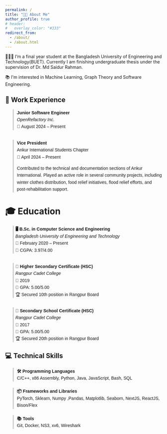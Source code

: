 ```yaml
---
permalink: /
title: "👋🏼 About Me"
author_profile: true
# header:
#   overlay_color: "#333"
redirect_from: 
  - /about/
  - /about.html
---
```


👨🏻‍💻 I’m a final year student at the Bangladesh University of Engineering and Technology(BUET). Currently I am finishing undergraduate thesis under the supervision of Dr. Md Saidur Rahman. 

📚 I'm interested in Machine Learning, Graph Theory and Software Engineering.


## 💼 Work Experience
<div style="font-family: Arial, sans-serif; line-height: 1.6; max-width: 600px;">
    <ul style="list-style: none;">
        <li style="margin-bottom: 30px; border-left: 4px solid #d3d3d3; padding-left: 10px;">
            <strong>Junior Software Engineer</strong><br>
            <span><em>OpenRefactory Inc.</em></span><br>
            <span>📅 August 2024 – Present</span><br>
        </li>
        <li style="margin-bottom: 30px; border-left: 4px solid #d3d3d3; padding-left: 10px;">
            <strong>Vice President</strong><br>
            <span>Ankur International Students Chapter</span><br>
            <span>📅 April 2024 – Present</span><br>
            <p>Contributed to the technical and documentation sections of Ankur International. Played an active role in several community projects, including winter clothes distribution, food relief initiatives, flood relief efforts, and post-rehabilitation support.</p>
        </li>
    </ul>
</div>

🎓 Education
===

<div style="font-family: Arial, sans-serif; line-height: 1.6; max-width: 600px;">
    <ul style="list-style: none;">
        <li style="margin-bottom: 30px; border-left: 4px solid #d3d3d3; padding-left: 5px;">
            <strong>🖥️ B.Sc. in Computer Science and Engineering</strong><br>
            <span><em>Bangladesh University of Engineering and Technology</em></span><br>
            <span>📅 February 2020 – Present</span><br>
            <span>🎯 CGPA: 3.97/4.00</span>
        </li>
        <li style="margin-bottom: 30px; border-left: 4px solid #d3d3d3; padding-left: 5px;">
            <strong>📜 Higher Secondary Certificate (HSC)</strong><br>
            <span><em>Rangpur Cadet College</em></span><br>
            <span>📅 2019</span><br>
            <span>🎯 GPA: 5.00/5.00</span><br>
            <span>🏆 Secured 10th position in Rangpur Board</span>
        </li>
        <li style="border-left: 4px solid #d3d3d3; padding-left: 5px;">
            <strong>📜 Secondary School Certificate (HSC)</strong><br>
            <span><em>Rangpur Cadet College</em></span><br>
            <span>📅 2017</span><br>
            <span>🎯 GPA: 5.00/5.00</span><br>
            <span>🏆 Secured 20th position in Rangpur Board</span>
        </li>
    </ul>
</div>

## 💻 Technical Skills
<div style="font-family: Arial, sans-serif; line-height: 1.6; max-width: 600px;">
    <ul style="list-style: none; ">
        <li style="border-left: 4px solid #d3d3d3; padding-left: 10px; margin-bottom: 20px;">
            <strong>🛠️ Programming Languages</strong><br>
            <span>C/C++, x86 Assembly, Python, Java, JavaScript, Bash, SQL</span>
        </li>
        <li style="border-left: 4px solid #d3d3d3; padding-left: 10px; margin-bottom: 20px;">
            <strong>📦 Frameworks and Libraries</strong><br>
            <span> PyTorch, Sklearn, Numpy ,Pandas, Matplotlib, Seaborn, NextJS, ReactJS, Bison/Flex</span>
        </li>
        <li style="border-left: 4px solid #d3d3d3; padding-left: 10px; margin-bottom: 20px;">
            <strong>📚 Tools</strong><br>
            <span> Git, Docker, NS3, xv6, Wireshark</span>
        </li>
    </ul>
</div>


